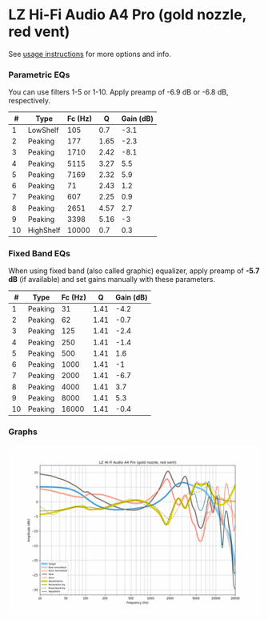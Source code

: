 # LZ Hi-Fi Audio A4 Pro (gold nozzle, red vent)
See [usage instructions](https://github.com/jaakkopasanen/AutoEq#usage) for more options and info.

### Parametric EQs
You can use filters 1-5 or 1-10. Apply preamp of -6.9 dB or -6.8 dB, respectively.

|   # | Type      |   Fc (Hz) |    Q |   Gain (dB) |
|-----|-----------|-----------|------|-------------|
|   1 | LowShelf  |       105 | 0.7  |        -3.1 |
|   2 | Peaking   |       177 | 1.65 |        -2.3 |
|   3 | Peaking   |      1710 | 2.42 |        -8.1 |
|   4 | Peaking   |      5115 | 3.27 |         5.5 |
|   5 | Peaking   |      7169 | 2.32 |         5.9 |
|   6 | Peaking   |        71 | 2.43 |         1.2 |
|   7 | Peaking   |       607 | 2.25 |         0.9 |
|   8 | Peaking   |      2651 | 4.57 |         2.7 |
|   9 | Peaking   |      3398 | 5.16 |        -3   |
|  10 | HighShelf |     10000 | 0.7  |         0.3 |

### Fixed Band EQs
When using fixed band (also called graphic) equalizer, apply preamp of **-5.7 dB** (if available) and set gains manually with these parameters.

|   # | Type    |   Fc (Hz) |    Q |   Gain (dB) |
|-----|---------|-----------|------|-------------|
|   1 | Peaking |        31 | 1.41 |        -4.2 |
|   2 | Peaking |        62 | 1.41 |        -0.7 |
|   3 | Peaking |       125 | 1.41 |        -2.4 |
|   4 | Peaking |       250 | 1.41 |        -1.4 |
|   5 | Peaking |       500 | 1.41 |         1.6 |
|   6 | Peaking |      1000 | 1.41 |        -1   |
|   7 | Peaking |      2000 | 1.41 |        -6.7 |
|   8 | Peaking |      4000 | 1.41 |         3.7 |
|   9 | Peaking |      8000 | 1.41 |         5.3 |
|  10 | Peaking |     16000 | 1.41 |        -0.4 |

### Graphs
![](./LZ%20Hi-Fi%20Audio%20A4%20Pro%20(gold%20nozzle,%20red%20vent).png)
